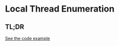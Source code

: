 # Local Thread Enumeration

## TL;DR

[See the code example](https://github.com/CX330Blake/Black-Hat-Zig/tree/main/src/Malware-Techniques/Thread-Hijacking/local_thread_enumeration/)
